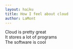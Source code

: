 ```yaml
---
layout: haiku
title: How I feel about cloud
author: LaMont
---
```


Cloud is pretty great <br>
It stores a lot of programs <br>
The software is cool <br>
